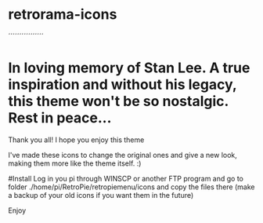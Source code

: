 # retrorama-icons
´´´´´´´´´´´´´´´´
# In loving memory of Stan Lee. A true inspiration and without his legacy, this theme won't be so nostalgic. Rest in peace...

Thank you all! I hope you enjoy this theme

I've made these icons to change the original ones and give a new look, making them more like the theme itself. :)

#Install
Log in you pi through WINSCP or another FTP program and go to folder ./home/pi/RetroPie/retropiemenu/icons and copy the files there (make a backup of your old icons if you want them in the future)

Enjoy
